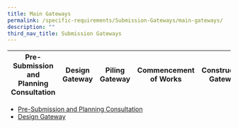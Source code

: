 ```yaml
---
title: Main Gateways
permalink: /specific-requirements/Submission-Gateways/main-gateways/
description: ""
third_nav_title: Submission Gateways
---
```

| Pre-Submission and Planning Consultation |  Design Gateway |  Piling Gateway | Commencement of Works | Construction Gateway | Independent Agency Submissions |TOP/CSC Gateway |
| -------- | -------- | -------- | -------- | -------- | -------- | -------- |

* [Pre-Submission and Planning Consultation](/pre-submission-and-planning-consultation/)
* [Design Gateway ](/design-gateway )